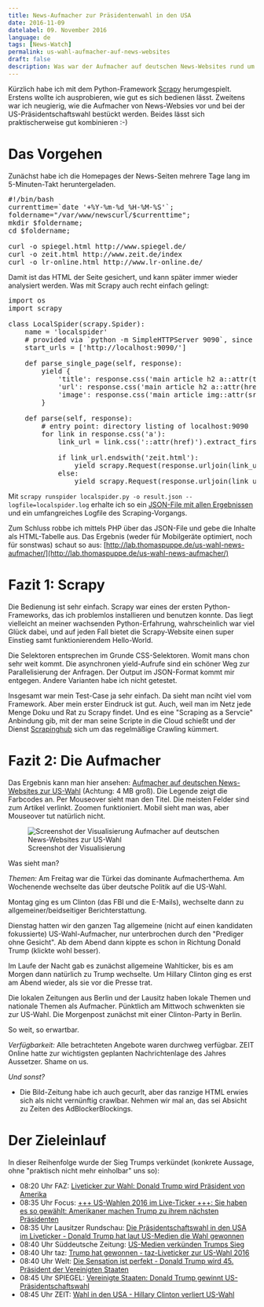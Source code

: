 ```yaml
---
title: News-Aufmacher zur Präsidentenwahl in den USA
date: 2016-11-09
datelabel: 09. November 2016
language: de
tags: [News-Watch]
permalink: us-wahl-aufmacher-auf-news-websites
draft: false
description: Was war der Aufmacher auf deutschen News-Websites rund um das Wahl-Wochenende? Und wer hat den Sieger als erster verkündet?
---
```


Kürzlich habe ich mit dem Python-Framework [Scrapy](https://scrapy.org/) herumgespielt. Erstens wollte ich ausprobieren, wie gut es sich bedienen lässt. Zweitens war ich neugierig, wie die Aufmacher von News-Websies vor und bei der US-Präsidentschaftswahl bestückt werden. Beides lässt sich praktischerweise gut kombinieren :-)

# Das Vorgehen

Zunächst habe ich die Homepages der News-Seiten mehrere Tage lang im 5-Minuten-Takt heruntergeladen.

<pre>#!/bin/bash
currenttime=`date '+%Y-%m-%d_%H-%M-%S'`;
foldername="/var/www/newscurl/$currenttime";
mkdir $foldername;
cd $foldername;

curl -o spiegel.html http://www.spiegel.de/
curl -o zeit.html http://www.zeit.de/index
curl -o lr-online.html http://www.lr-online.de/
</pre>

Damit ist das HTML der Seite gesichert, und kann später immer wieder analysiert werden. Was mit Scrapy auch recht einfach gelingt:

<pre>import os
import scrapy

class LocalSpider(scrapy.Spider):
    name = 'localspider'
    # provided via `python -m SimpleHTTPServer 9090`, since file:// url did not work
    start_urls = ['http://localhost:9090/']

    def parse_single_page(self, response):
        yield {
            'title': response.css('main article h2 a::attr(title)').extract_first(),
            'url': response.css('main article h2 a::attr(href)').extract_first(),
            'image': response.css('main article img::attr(src)').extract_first()
        }

    def parse(self, response):
    	# entry point: directory listing of localhost:9090
        for link in response.css('a'):
            link_url = link.css('::attr(href)').extract_first()

            if link_url.endswith('zeit.html'):
                yield scrapy.Request(response.urljoin(link_url), callback=self.parse_single_page)
	        else:
	            yield scrapy.Request(response.urljoin(link_url), callback=self.parse)</pre>

Mit `scrapy runspider localspider.py -o result.json --logfile=localspider.log` erhalte ich so ein [JSON-File mit allen Ergebnissen](http://lab.thomaspuppe.de/us-wahl-news-aufmacher/result.json) und ein umfangreiches Logfile des Scraping-Vorgangs.

Zum Schluss robbe ich mittels PHP über das JSON-File und gebe die Inhalte als HTML-Tabelle aus. Das Ergebnis (weder für Mobilgeräte optimiert, noch für sonstwas) schaut so aus: [http://lab.thomaspuppe.de/us-wahl-news-aufmacher/](http://lab.thomaspuppe.de/us-wahl-news-aufmacher/)


# Fazit 1: Scrapy

Die Bedienung ist sehr einfach. Scrapy war eines der ersten Python-Frameworks, das ich problemlos installieren und benutzen konnte. Das liegt vielleicht an meiner wachsenden Python-Erfahrung, wahrscheinlich war viel Glück dabei, und auf jeden Fall bietet die Scrapy-Website einen super Einstieg samt funktionierendem Hello-World.

Die Selektoren entsprechen im Grunde CSS-Selektoren. Womit mans chon sehr weit kommt. Die asynchronen yield-Aufrufe sind ein schöner Weg zur Parallelisierung der Anfragen. Der Output im JSON-Format kommt mir entgegen. Andere Varianten habe ich nicht getestet.

Insgesamt war mein Test-Case ja sehr einfach. Da sieht man nciht viel vom Framework. Aber mein erster Eindruck ist gut. Auch, weil man im Netz jede Menge Doku und Rat zu Scrapy findet. Und es eine "Scraping as a Servcie" Anbindung gib, mit der man seine Scripte in die Cloud schießt und der Dienst [Scrapinghub](https://scrapinghub.com/) sich um das regelmäßige Crawling kümmert.

# Fazit 2: Die Aufmacher

Das Ergebnis kann man hier ansehen: [Aufmacher auf deutschen News-Websites zur US-Wahl](http://lab.thomaspuppe.de/us-wahl-news-aufmacher/) (Achtung: 4 MB groß). Die Legende zeigt die Farbcodes an. Per Mouseover sieht man den Titel. Die meisten Felder sind zum Artikel verlinkt. Zoomen funktioniert. Mobil sieht man was, aber Mouseover tut natürlich nicht.

<figure>
	<img src="/images/2016/11/us-wahl-aufmacher.png" alt="Screenshot der Visualisierung Aufmacher auf deutschen News-Websites zur US-Wahl" />
	<figcaption>Screenshot der Visualisierung</figcaption>
</figure>

Was sieht man?

*Themen:* Am Freitag war die Türkei das dominante Aufmacherthema. Am Wochenende wechselte das über deutsche Politik auf die US-Wahl.

Montag ging es um Clinton (das FBI und die E-Mails), wechselte dann zu allgemeiner/beidseitiger Berichterstattung.

Dienstag hatten wir den ganzen Tag allgemeine (nicht auf einen kandidaten fokussierte) US-Wahl-Aufmacher, nur unterbrochen durch den "Prediger ohne Gesicht". Ab dem Abend dann kippte es schon in Richtung Donald Trump (klickte wohl besser).

Im Laufe der Nacht gab es zunächst allgemeine Wahlticker, bis es am Morgen dann natürlich zu Trump wechselte. Um Hillary Clinton ging es erst am Abend wieder, als sie vor die Presse trat.

Die lokalen Zeitungen aus Berlin und der Lausitz haben lokale Themen und nationale Themen als Aufmacher. Pünktlich am Mittwoch schwenkten sie zur US-Wahl. Die Morgenpost zunächst mit einer Clinton-Party in Berlin.

So weit, so erwartbar.

*Verfügbarkeit:* Alle betrachteten Angebote waren durchweg verfügbar. ZEIT Online hatte zur wichtigsten geplanten Nachrichtenlage des Jahres Aussetzer. Shame on us.

*Und sonst?*

- Die Bild-Zeitung habe ich auch gecurlt, aber das ranzige HTML erwies sich als nicht vernünftig crawlbar. Nehmen wir mal an, das sei Absicht zu Zeiten des AdBlockerBlockings.


# Der Zieleinlauf

In dieser Reihenfolge wurde der Sieg Trumps verkündet (konkrete Aussage, ohne "praktisch nicht mehr einholbar" uns so):

- 08:20 Uhr FAZ: [Liveticker zur Wahl: Donald Trump wird Präsident von Amerika](http://www.faz.net/aktuell/politik/wahl-in-amerika/us-wahl-2016-ergebnisse-und-news-im-liveticker-14508839.html)
- 08:35 Uhr Focus: [+++ US-Wahlen 2016 im Live-Ticker +++: Sie haben es so gewählt: Amerikaner machen Trump zu ihrem nächsten Präsidenten](http://www.focus.de/politik/ausland/us-wahlen-2016/us-wahlen-2016-im-live-ticker-trump-baut-fuehrung-aus-und-gewinnt-florida_id_6179418.html)
- 08:35 Uhr Lausitzer Rundschau: [Die Präsidentschaftswahl in den USA im Liveticker - Donald Trump hat laut US-Medien die Wahl gewonnen](http://www.lr-online.de/us-ticker)
- 08:40 Uhr Süddeutsche Zeitung: [US-Medien verkünden Trumps Sieg](http://www.sueddeutsche.de/politik/us-wahl-us-medien-verkuenden-trumps-sieg-1.3233721)
- 08:40 Uhr taz: [Trump hat gewonnen - taz-Liveticker zur US-Wahl 2016](http://www.taz.de/taz-Liveticker-zur-US-Wahl-2016/!5355525/)
- 08:40 Uhr Welt: [Die Sensation ist perfekt - Donald Trump wird 45. Präsident der Vereinigten Staaten](https://www.welt.de/politik/ausland/article159356634/Donald-Trump-wird-45-Praesident-der-Vereinigten-Staaten.html)
- 08:45 Uhr SPIEGEL: [Vereinigte Staaten: Donald Trump gewinnt US-Präsidentschaftswahl](http://www.spiegel.de/politik/ausland/donald-trump-gewinnt-die-us-wahl-2016-a-1120397.html)
- 08:45 Uhr ZEIT: [Wahl in den USA - Hillary Clinton verliert US-Wahl](http://www.zeit.de/politik/ausland/2016-11/wahl-usa-hillary-clinton-donald-trump-praesidentschaft-live)

